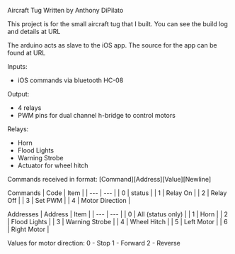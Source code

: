 Aircraft Tug
Written by Anthony DiPilato

This project is for the small aircraft tug that I built.
You can see the build log and details at URL

The arduino acts as slave to the iOS app. The source for the app can be found at URL

Inputs:
- iOS commands via bluetooth HC-08

Output:
- 4 relays
- PWM pins for dual channel h-bridge to control motors

Relays:
- Horn
- Flood Lights
- Warning Strobe
- Actuator for wheel hitch

Commands received in format:
[Command][Address][Value][Newline]

Commands
| Code | Item |
| --- | --- |
| 0	| status |
| 1	| Relay On |
| 2	| Relay Off |
| 3	| Set PWM |
| 4	| Motor Direction |


Addresses
| Address | Item |
| --- | ---	|
| 0 | All (status only) |
| 1 | Horn |
| 2 | Flood Lights |
| 3 | Warning Strobe |
| 4 | Wheel Hitch |
| 5 | Left Motor |
| 6 | Right Motor |

Values for motor direction:
0 - Stop
1 - Forward
2 - Reverse